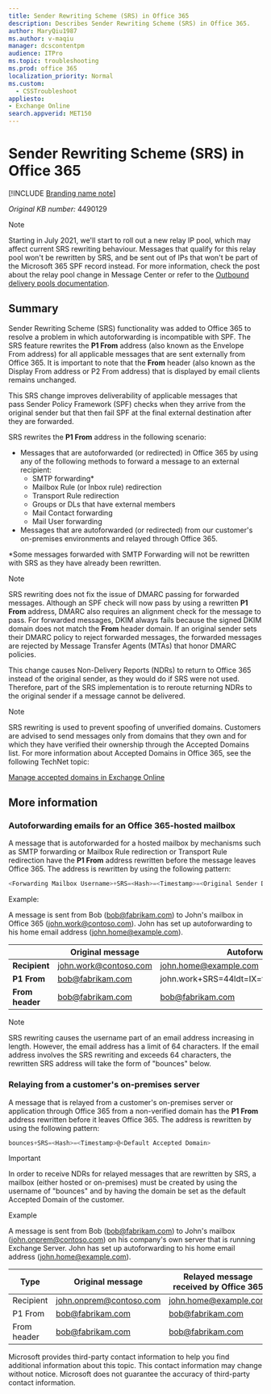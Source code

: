 ```yaml
---
title: Sender Rewriting Scheme (SRS) in Office 365
description: Describes Sender Rewriting Scheme (SRS) in Office 365.
author: MaryQiu1987
ms.author: v-maqiu
manager: dcscontentpm
audience: ITPro
ms.topic: troubleshooting
ms.prod: office 365
localization_priority: Normal
ms.custom: 
  - CSSTroubleshoot
appliesto:
- Exchange Online
search.appverid: MET150
---
```


# Sender Rewriting Scheme (SRS) in Office 365

[!INCLUDE [Branding name note](../../../includes/branding-name-note.md)]

_Original KB number:_&nbsp;4490129

> [!NOTE]
> Starting in July 2021, we'll start to roll out a new relay IP pool, which may affect current SRS rewriting behaviour. Messages that qualify for this relay pool won't be rewritten by SRS, and be sent out of IPs that won't be part of the Microsoft 365 SPF record instead. For more information, check the post about the relay pool change in Message Center or refer to the [Outbound delivery pools documentation](https://docs.microsoft.com/en-us/microsoft-365/security/office-365-security/high-risk-delivery-pool-for-outbound-messages?view=o365-worldwide#relay-pool).

## Summary

Sender Rewriting Scheme (SRS) functionality was added to Office 365 to resolve a problem in which autoforwarding is incompatible with SPF. The SRS feature rewrites the **P1 From** address (also known as the Envelope From address) for all applicable messages that are sent externally from Office 365. It is important to note that the **From** header (also known as the Display From address or P2 From address) that is displayed by email clients remains unchanged.

This SRS change improves deliverability of applicable messages that pass Sender Policy Framework (SPF) checks when they arrive from the original sender but that then fail SPF at the final external destination after they are forwarded.

SRS rewrites the **P1 From** address in the following scenario:

- Messages that are autoforwarded (or redirected) in Office 365 by using any of the following methods to forward a message to an external recipient:
  - SMTP forwarding*
  - Mailbox Rule (or Inbox rule) redirection
  - Transport Rule redirection
  - Groups or DLs that have external members
  - Mail Contact forwarding
  - Mail User forwarding
- Messages that are autoforwarded (or redirected) from our customer's on-premises environments and relayed through Office 365.

*Some messages forwarded with SMTP Forwarding will not be rewritten with SRS as they have already been rewritten.

> [!NOTE]
> SRS rewriting does not fix the issue of DMARC passing for forwarded messages. Although an SPF check will now pass by using a rewritten **P1 From** address, DMARC also requires an alignment check for the message to pass. For forwarded messages, DKIM always fails because the signed DKIM domain does not match the **From** header domain. If an original sender sets their DMARC policy to reject forwarded messages, the forwarded messages are rejected by Message Transfer Agents (MTAs) that honor DMARC policies.  

This change causes Non-Delivery Reports (NDRs) to return to Office 365 instead of the original sender, as they would do if SRS were not used. Therefore, part of the SRS implementation is to reroute returning NDRs to the original sender if a message cannot be delivered.  

> [!NOTE]
> SRS rewriting is used to prevent spoofing of unverified domains. Customers are advised to send messages only from domains that they own and for which they have verified their ownership through the Accepted Domains list. For more information about Accepted Domains in Office 365, see the following TechNet topic:
>  
> [Manage accepted domains in Exchange Online](/exchange/mail-flow-best-practices/manage-accepted-domains/manage-accepted-domains)

## More information

### Autoforwarding emails for an Office 365-hosted mailbox

A message that is autoforwarded for a hosted mailbox by mechanisms such as SMTP forwarding or Mailbox Rule redirection or Transport Rule redirection have the **P1 From** address rewritten before the message leaves Office 365. The address is rewritten by using the following pattern:

```powershell
<Forwarding Mailbox Username>+SRS=<Hash>=<Timestamp>=<Original Sender Domain>=<Original Sender Username>@<Forwarding Mailbox Domain>
```

Example:

A message is sent from Bob (bob@fabrikam.com) to John's mailbox in Office 365 (john.work@contoso.com). John has set up autoforwarding to his home email address (john.home@example.com).

||Original message|Autoforwarded message|
|---|---|---|
| **Recipient**|john.work@contoso.com|john.home@example.com |
| **P1 From**|bob@fabrikam.com|john.work+SRS=44ldt=IX=fabrikam.com=bob@contoso.com|
| **From header**|bob@fabrikam.com|bob@fabrikam.com|

> [!NOTE]
> SRS rewriting causes the username part of an email address increasing in length. However, the email address has a limit of 64 characters. If the email address involves the SRS rewriting and exceeds 64 characters, the rewritten SRS address will take the form of "bounces" below.

### Relaying from a customer's on-premises server

A message that is relayed from a customer's on-premises server or application through Office 365 from a non-verified domain has the **P1 From** address rewritten before it leaves Office 365. The address is rewritten by using the following pattern:

```powershell
bounces+SRS=<Hash>=<Timestamp>@<Default Accepted Domain>
```

> [!IMPORTANT]
> In order to receive NDRs for relayed messages that are rewritten by SRS, a mailbox (either hosted or on-premises) must be created by using the username of "bounces" and by having the domain be set as the default Accepted Domain of the customer.

Example

A message is sent from Bob (bob@fabrikam.com) to John's mailbox (john.onprem@contoso.com) on his company's own server that is running Exchange Server. John has set up autoforwarding to his home email address (john.home@example.com).

|Type|Original message|Relayed message received by Office 365|Relayed message sent from Office 365|
|---|---|---|---|
|Recipient|john.onprem@contoso.com|john.home@example.com|john.home@example.com|
|P1 From|bob@fabrikam.com|bob@fabrikam.com|bounces+SRS=44ldt=IX@contoso.com|
|From header|bob@fabrikam.com|bob@fabrikam.com|bob@fabrikam.com|


Microsoft provides third-party contact information to help you find additional information about this topic. This contact information may change without notice. Microsoft does not guarantee the accuracy of third-party contact information.
